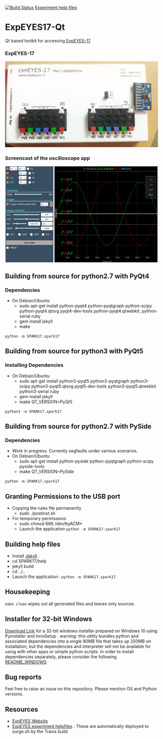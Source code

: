 [![Build Status](https://api.travis-ci.org/csparkresearch/ExpEYES17-Qt.svg?branch=master)](https://api.travis-ci.org/csparkresearch/ExpEYES17-Qt)
[Experiment help files](https://eyes17-help.surge.sh/index.html)


# ExpEYES17-Qt
Qt based toolkit for accessing [ExpEYES-17](http://expeyes.in)
### ExpEYES-17
<img src="SPARK17/help/_apps/images/photographs/sensor-logger.jpg" width="700px">

### Screencast of the oscilloscope app
<img src="SPARK17/help/_apps/images/screencasts/oscilloscope.gif" width="700px">

## Building from source for python2.7 with PyQt4

### Dependencies

+ On Debian/Ubuntu
  + sudo apt-get install python-pyqt4 python-pyqtgraph python-scipy python-pyqt4.qtsvg pyqt4-dev-tools python-pyqt4.qtwebkit, python-serial ruby
  + gem install jekyll
  + make

`python -m SPARK17.spark17`


## Building from source for python3 with PyQt5

### Installing Dependencies

+ On Debian/Ubuntu
  + sudo apt-get install python3-pyqt5 python3-pyqtgraph python3-scipy python3-pyqt5.qtsvg pyqt5-dev-tools python3-pyqt5.qtwebkit python3-serial ruby
  + gem install jekyll
  + make QT_VERSION=PyQt5

`python3 -m SPARK17.spark17`


## Building from source for python2.7 with PySide

### Dependencies

+ Work in progress. Currently segfaults under various scenarios.
+ On Debian/Ubuntu
  + sudo apt-get install python-pyside python-pyqtgraph python-scipy pyside-tools
  + make QT_VERSION=PySide

`python -m SPARK17.spark17`

## Granting Permissions to the USB port

+ Copying the rules file permanently
  + sudo ./postinst.sh
+ For temporary permissions
  + sudo chmod 666 /dev/ttyACM*
  + Launch the application `python -m SPARK17.spark17`

## Building help files

+ Install [Jekyll](https://jekyllrb.com/docs/installation/) . 
+ cd SPARK17/help
+ jekyll build
+ cd ../..
+ Launch the application : `python -m SPARK17.spark17`


## Housekeeping

`make clean` wipes out all generated files and leaves only sources.

## Installer for 32-bit Windows
[Download Link](https://drive.google.com/file/d/0B-Zqgt0_c1zDdDIyOXl1WEdXWnc/view?usp=drive_web) for a 32-bit windows installer prepared on Windows 10 using Pyinstaller and InnoSetup . warning: this utility bundles python and associated dependencies into a single 80MB file that takes up 250MB on installation, but the dependencies and interpreter will not be available for using with other apps or simple python scripts. In order to install dependencies separately, please consider the following [README_WINDOWS](./README_WINDOWS.md)

## Bug reports
Feel free to raise an issue on this repository. 
Please mention OS and Python versions.

## Resources
+ [ExpEYES Website](http://expeyes.in/)
+ [ExpEYES experiment helpfiles](https://eyes17-help.surge.sh/index.html) : These are automatically deployed to surge.sh by the Travis build


